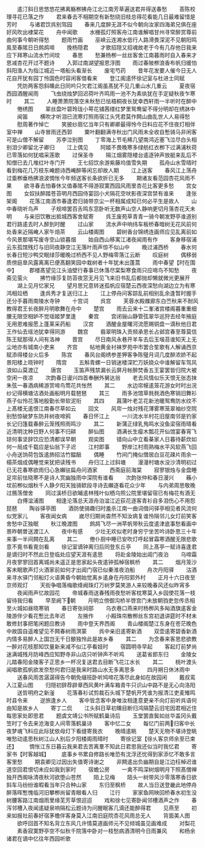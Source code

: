 <!-- { "loadSidebar": true } -->
　　逺汀斜日思悠悠花拂离觞栁拂舟江北江南芳草遍送君并得送春愁
　　荅陈校理寻花已落之作
　　君来春去不相期空有新愁绕旧枝总得花看能几日最难留惜是芳时
　　与诸君饮呉别驾园
　　春来几度醉无涯不似今朝向汝家四海弟兄俱在座好风吹出棣棠花
　　舟中闻歌
　　水栅孤灯照客舟江南谁解唱甘州寻常醉赏尊前曲何事今朝听得愁
　　题雨竹画
　　巫峡云连湘水低行人路滑畏深泥不见朝阳鸣鳯至春隂日日鹧鸪啼
　　挽杨隠君
　　才歌招隠又招魂故老于今有几存他日我来应下拜寒山流水竹间坟
　　春思
　　愁兼杨栁一丝丝客舍江南暮雨时自入春来才思减杏花开过不题诗
　　入郭过南湖望报恩浮图
　　雨过春陂栁浪香布帆归缓怕斜阳渔人为指江城近一塔船头看渐长
　　废宅芍药
　　昔年花发要人催今日无人花自开犹有园丁怜国色时容闲客借看来
　　登江阁逺怀徐记室与杜进士同赋
　　凭防两客怨斜曛此日同吟只欠君江阁虽髙犹不见几重山水几重云
　　夏夜宿西园酒醒闻雨
　　飞虫绕烛梦回迟荷叶齐鸣雨一池不为素纨犹在手定疑秋夜乍寒时
　　其二
　　人睡萧萧院落空未秋愁已怯梧桐夜长犹幸西轩雨一半听时在醉中
　　倦绣图
　　翠丝盘叶碧玲珑小萼花铺茜缕红梦里鸳鸯留不得分明却在绣牀中
　　闻笛
　　横吹才听泪已流寒灯照雨宿江头凭君莫作闗山曲乱世人人易得愁
　　慰周著作悼亡
　　笑披纱扇忆当年只有卿卿最得怜今日料应花不住夜灯相伴室中禅
　　山寺冒雨还西郭
　　粟叶翻翻满寺秋出门风雨未全收自慙骑马非闲客可是山僧不解留
　　苏李泣别图
　　丁零海上节毛稀几望南鸿近塞飞泣尽白头相别泪少卿留北子卿归
　　江上偶见
　　阿姬不畏晚寒多绿舫红衣栁下过满浦秋荷已零落如何犹唱采莲歌
　　过保圣寺
　　隔江烟雾隠楼台逺逐钟声放艇来乱后不知僧已去几堆红叶寺门开
　　王七招饮余游紫藤坞值雪失期
　　孤舟山水雪晴时看到梅花几万枝东崦题诗西崦醉等闲忘却故人期
　　江上送客
　　春风江上荡舟过埀栁垂杨拂浪波惆怅今年频送客长条欲折已无多
　　期诸友看范园杏花风雨不果
　　欲寻春去怕春休又值春隂不得游寂寞西园风雨里杏花比客更多愁
　　宫女图
　　女奴扶醉踏苍苔明月西园侍宴回小犬隔花空吠影夜深宫禁有谁来
　　逢张架阁
　　花落江南酒市春逢君归骑带京尘一杯相属成知已何必平生是故人
　　山中春晓听鸟声
　　子规啼罢百舌鸣东窓卧听无数声山空人静响更切月落杏花天未明
　　与亲旧饮散出抵城西客舍赋寄
　　呉王废苑草青青一骑今朝发野亭谁道别君行路逺去时人醉到时醒
　　过山家
　　流水声中响纬车板桥春暗树无花风前何处香来近隔崦人家午焙茶
　　云山楼阁图
　　碧树香台锦绣连画师应见乱离前如今风景那堪写废寺空山锁暮烟
　　始自西山移寓江渚夜闻雨有作
　　客身移宿浦云东孤馆残灯与旧同夜静空江无落叶雨声惊不似山中
　　晚过浦西桥
　　春水何长春日短沙鸭交眠绿莎暖晚过桥西不见人野梅零落江云断
　　叹庭树
　　偶移弱质傍庭臯风露离离已便髙翻笑园中栽树者十年犹未出蓬蒿
　　雨中春望【时在围中】
　　郡楼髙望见江头油壁行春事已休落尽棠梨寒食雨只应啼鸟不知愁
　　夜斋见萤火
　　拂竹缘莎复防苔夜窓无月见飞来旧书乱后都抛却懒就微光更展开
　　湖上见月忆家兄
　　望月思兄意转迷孤帆应宿楚云西夜深愁向湖边立为有寒鸿相竝栖
　　逢呉秀才复送归江上
　　江上停舟问客踪乱前相别乱余逢暂时握手还分手暮雨南陵水寺钟
　　十宫词
　　呉宫
　　芙蓉水殿屧廊东白苎秋来不耐风教得君王长夜醉月明歌舞在舟中
　　楚宫
　　雨去云来十二峯渚宫楼阁暮重重细腰无限空相妒不觉瑶姬梦里逢
　　秦宫
　　宫闭骊山静管弦翠华巡狩去经年掖庭无用恩难报愿上蓬莱采药船
　　汉宫
　　酒醒金屋曙河流愿赐铜盘一滴秋他日君王作仙去瑶池犹幸得同游
　　魏宫
　　翡翠明珠入贡频承恩长占邺宫春至尊莫信陈王赋那得人间有洛神
　　晋宫
　　尽日南风永巷开羊车去后玉堦苔谁知天上无尘地亦有城南小吏来
　　齐宫
　　帖地黄金衬袜罗苑中市罢合笙歌有人解诵西京赋添得楼台火后多
　　陈宫
　　春风台阁绣参差狎客争陈璧月词几度醉浓娇不起景阳楼上晓钟时
　　隋宫
　　五斛青螺一日销迷楼深贮万妖娆众中谁解留车驾风浪如山莫渡辽
　　唐宫
　　玉笛声残禁漏长云屏月帐醉焚香五王宴罢皆归院大被空闲一夜凉
　　次韵春日谩兴四首奉酬外舅达翁
　　老去风情似乐天恨无张态抹朱弦一春酒病稀游赏啼鸟莺花共怅然
　　其二
　　水边帘幙逺笼花游女时时出浣纱记得横塘沽酒处画船明月载琶琶
　　其三
　　雨多池馆草毵毵酒色寒销旧舞衫燕子似怜花落地殷勤长带软泥衔
　　其四
　　菖蒲叶老芷花新池暖鸳鸯防水纹不上髙楼无逺恨江南春尽草如云
　　回文
　　风帘一烛对残花薄雾寒笼翠袖纱空院别愁惊破梦东防井树夜啼鸦
　　春日怀江上
　　一川流水半村花旧屋南邻是钓家长记归篷载春醉云笼残照雨鸣沙
　　其二
　　新蒲正绿乳鳬鸣水没鱼梁宿雨晴看近清明沈种日野人何事不归耕
　　醉仙图
　　酒满长生瘿木瓢花开仙馆宴春宵飞琼何事坚辞饮应恐清都误早朝
　　观奕图
　　错向山中立看棊家人日暮待薪炊如何一局成千载应是仙翁下子迟
　　江村即事
　　野岸江村雨熟梅水平风软燕飞回小舟送饷荷包饭逺斾招沽竹醖醅
　　偶睡
　　竹间门掩似僧居白豆花疎片雨余一榻茶烟成偶睡觉来犹把读残书
　　舟归江上过斜塘
　　漫漫村塘水没沙清明初过已无花春寒欲雨归心急嬾驻扁舟问酒家
　　西斋庭前海棠
　　寂寥银烛与金盘睡足帘前怯晓寒不是诗人赏幽独雨中深院有谁看
　　次韵张仲和春日漫兴
　　蘓小坟前栁似烟秋千人静夕阳天独骑欵段寻诗去嬾逐看花众少年
　　与内弟周思敬晚过鴈荡僧舍
　　同过溪桥日欲晡逺林残叶似栖乌照公院里堪留宿已有梅花有酒无
　　白傅湓浦图
　　相逢沦落总天涯舟泊湓江近荻花逐客青衫自多泪伤心不用怨琵琶
　　陶谷驿亭图
　　酒防使骑趣归时羞杀江南一曲词借问驿亭相见者风流何似党家儿
　　客夜闻女病
　　嵗尽归期尚杳然不知汝病复谁怜隔邻儿女灯前笑客舍愁中正独眠
　　秋江晚渡图
　　鹧鸪飞尽一洲苹帆带秋云度逺津底事愁看画中景昨朝曽送渡江人
　　夜中有感
　　少壮无欢似老时身穷宁坐苦吟诗卧思三十年来事一半间闗在乱离
　　其二
　　倦仆厨中睡已安吹灯呼起冒霜寒酒醒无限悲歌意不覔书看覔剑看
　　徐记室谪钟离归后同登东丘亭
　　同上髙亭一赋诗喜逢君是谪归时不然此日登临处应望天涯有逺思
　　将赴金陵始出阊门夜泊
　　乌啼霜月夜寥寥回首离城尚未遥正是思家起头夜逺钟孤棹宿枫桥
　　其二
　　烟月笼沙客未眠歌声灯火酒家前如何才出阊门宿已似秦淮夜泊船
　　舟次丹阳驿
　　沽酒来寻水驿门邻船灯火语黄昏今朝始觉离乡逺身在丹阳郭外村
　　正月十六日夜至京师观灯
　　天街争唱落梅歌绛阙珠灯万树罗莫笑游人来较晚春风还似昨宵多
　　夜闻雨声忆故园花
　　帝城春雨送春残雨夜愁听客枕寒莫入乡园使花落一枝留待我归看
　　早至阙下朝
　　月明立傍御沟桥半啓宫门未放朝驺吏忽传丞相至火城如昼晓寒销
　　春日寄张祠部
　　乌衣巷口燕来时杨栁风多飐酒旗逺客金陵游伴少看花慙比去年迟
　　左掖作
　　小殿珠帘散栁丝东宫初退讲筵时不材未敢修封事把笔闲题应教诗
　　雨中登天界西阁
　　青山楼阁楚江东身在苍茫晚色中故国自遥难望见不闗春树雨溟蒙
　　呉中亲旧逺寄新酒
　　双壶逺寄碧香新酒内情多易醉人上国岂无千日酿独怜此是故乡春
　　其二
　　为念春来客思悲欲教一醉对花枝那知饮量新来减不似江亭看妓时
　　宿圆明寺早起
　　客起灯前梦尚迷满城残月防峰西应知野寺非山店只听钟声不听鸡
　　送葛省郎东归
　　金陵女儿踏春阳金陵客子正思乡一杯况复送君去目断飞花江水长
　　其二
　　桃叶渡头闻唱歌孤帆欲发奈愁何君归是我来时路山水无多离思多
　　四月朔日休沐雨中
　　送春风雨苦潺潺得告今朝免缀班卧听鸠啼花落尽此身如在故园闲
　　戴叔鸾入江夏山图
　　归隠初辞荐辟章西风黄叶满车箱青牛只识山中路不是无心向洛阳
　　送哲明府之新滏
　　花落春衫试剪裁石头城下楚帆开凭谁为报清江吏麦雉鸣时县令来
　　逆旅逢乡人
　　客中皆念客中身唯汝相逢意更亲不向灯前听呉语何由知是故乡人
　　寄丁二侃
　　江头斜日草初曛目断归鸿隔楚云旧宅因君相近住每思家处即思君
　　题虞文靖公书所赋鹤巢诗后
　　玉堂罢直鬓如丝华盖冈头戴笠时丁令去来沧海变人间零落鹤巢诗
　　客中忆二女
　　每忆门前两归客中长夜梦魂飞料应此际犹依母灯下看缝寄我衣
　　晚晴逺眺
　　楚天无物不堪诗登眺唯愁动逺思秋树江山人别后夕阳楼阁雨晴时
　　寄徐记室【徐乆客京师余至已束还】
　　惆怅江东日暮云我来君去苦离羣不知此日君思我还似当时我忆君
　　寄家书【时客越城】
　　底事乡书累自修路长唯恐有沈浮还忧得到家添忆不敢多言客里愁
　　期袁卿见过因出失值寄诗谢之
　　非闗逺出负幽期自是江边枉棹迟谁道空回君恨切未应如我到家时
　　宿蟾公房
　　一禽不鸣深树烟明月下照髙僧禅独开西阁咏清夜秋河欲堕山苍然
　　陌上见梅
　　陌头一树带风沙零落寒香日欲斜车马纷纷谁暇看当年只合种山家
　　东归至枫桥
　　故人当日送登畿此地停舟醉落晖慙愧临河旧攀栁尚留青眼看人归
　　江行
　　家家鱼网映回桥春水初生没树腰客路江南烟雨里缘芜芳草恨迢迢
　　戏和徐七见寄卧闻邻槽酒声之作
　　春泻邻槽入夜闻逺疑泉响隔松云题诗为问醒眠客几滴还能醉得君
　　见燕至
　　初来如报社前春好宿茅檐伴客身莫入江南旧庭院杏花风雨总无人
　　背面美人图
　　欲呼回首不知名背立东风几许情莫道画师元不见倾城虽见画难成
　　对梨花
　　素香寂寞野亭空不似秋千院落中卧对一枝愁病酒清明今日雨兼风
　　和杨余诸君在谪中忆往年西园听歌
